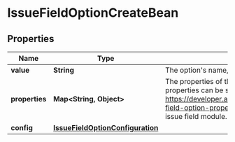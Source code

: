 

# IssueFieldOptionCreateBean


## Properties

Name | Type | Description | Notes
------------ | ------------- | ------------- | -------------
**value** | **String** | The option&#39;s name, which is displayed in Jira. | 
**properties** | **Map&lt;String, Object&gt;** | The properties of the option as arbitrary key-value pairs. These properties can be searched using JQL, if the extractions (see https://developer.atlassian.com/cloud/jira/platform/modules/issue-field-option-property-index/) are defined in the descriptor for the issue field module. |  [optional]
**config** | [**IssueFieldOptionConfiguration**](IssueFieldOptionConfiguration.md) |  |  [optional]



